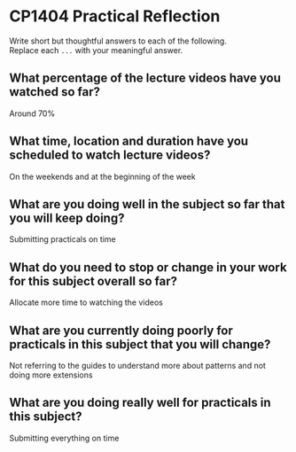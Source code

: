 # CP1404 Practical Reflection

Write short but thoughtful answers to each of the following.  
Replace each `...` with your meaningful answer.

## What percentage of the lecture videos have you watched so far?

Around 70%

## What time, location and duration have you scheduled to watch lecture videos?
On the weekends and at the beginning of the week

## What are you doing well in the subject so far that you will keep doing?

Submitting practicals on time

## What do you need to stop or change in your work for this subject overall so far?

Allocate more time to watching the videos

## What are you currently doing poorly for practicals in this subject that you will change?

Not referring to the guides to understand more about patterns and not doing more extensions

## What are you doing really well for practicals in this subject?

Submitting everything on time 
